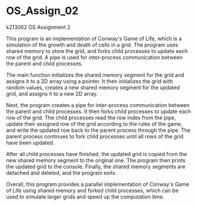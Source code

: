 # OS_Assign_02
k213062 OS Assignment 2

This program is an implementation of Conway's Game of Life, which is a simulation of the growth and death of cells in a grid. The program uses shared memory to store the grid, and forks child processes to update each row of the grid. A pipe is used for inter-process communication between the parent and child processes.

The main function initializes the shared memory segment for the grid and assigns it to a 2D array using a pointer. It then initializes the grid with random values, creates a new shared memory segment for the updated grid, and assigns it to a new 2D array.

Next, the program creates a pipe for inter-process communication between the parent and child processes. It then forks child processes to update each row of the grid. The child processes read the row index from the pipe, update their assigned row of the grid according to the rules of the game, and write the updated row back to the parent process through the pipe. The parent process continues to fork child processes until all rows of the grid have been updated.

After all child processes have finished, the updated grid is copied from the new shared memory segment to the original one. The program then prints the updated grid to the console. Finally, the shared memory segments are detached and deleted, and the program exits.

Overall, this program provides a parallel implementation of Conway's Game of Life using shared memory and forked child processes, which can be used to simulate larger grids and speed up the computation time.
